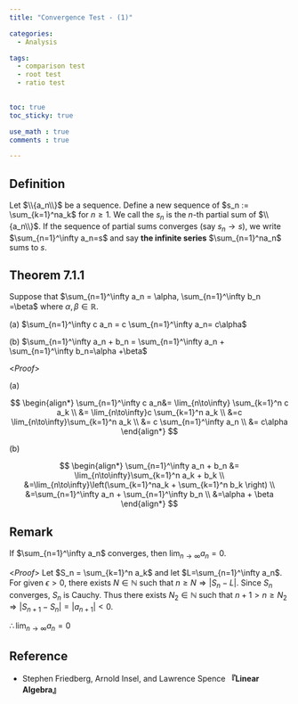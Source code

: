 ```yaml
---
title: "Convergence Test - (1)"

categories:
  - Analysis

tags:
  - comparison test
  - root test
  - ratio test
 

toc: true
toc_sticky: true

use_math : true
comments : true

---
```


## Definition
Let $\\{a_n\\}$ be a sequence. Define a new sequence of $s_n := \sum_{k=1}^na_k$ for $n\geq 1$. We call the $s_n$ is the $n$-th partial sum of $\\{a_n\\}$. If the sequence of partial sums converges (say $s_n\to s$), we write $\sum_{n=1}^\infty a_n=s$ and say **the infinite series** $\sum_{n=1}^na_n$ sums to $s$.


## Theorem 7.1.1
Suppose that $\sum_{n=1}^\infty a_n = \alpha, \sum_{n=1}^\infty b_n =\beta$ where $\alpha,\beta\in\mathbb{R}$.

(a) $\sum_{n=1}^\infty c a_n = c \sum_{n=1}^\infty a_n= c\alpha$

(b) $\sum_{n=1}^\infty a_n + b_n = \sum_{n=1}^\infty a_n + \sum_{n=1}^\infty b_n=\alpha +\beta$

<*Proof*>

(a)

$$
\begin{align*}
\sum_{n=1}^\infty c a_n&= \lim_{n\to\infty} \sum_{k=1}^n c a_k \\
&= \lim_{n\to\infty}c \sum_{k=1}^n a_k \\
&=c \lim_{n\to\infty}\sum_{k=1}^n a_k \\
&= c \sum_{n=1}^\infty a_n \\
&= c\alpha
\end{align*}
$$

(b) 

$$
\begin{align*}
\sum_{n=1}^\infty a_n + b_n &= \lim_{n\to\infty}\sum_{k=1}^n a_k + b_k \\
&=\lim_{n\to\infty}\left(\sum_{k=1}^na_k + \sum_{k=1}^n b_k \right) \\
&=\sum_{n=1}^\infty a_n + \sum_{n=1}^\infty b_n \\
&=\alpha + \beta
\end{align*}
$$

$$\tag*{$\square$}$$

## Remark
If $\sum_{n=1}^\infty  a_n$ converges, then $\lim_{n\to\infty}a_n=0$.

<*Proof*>
Let $S_n = \sum_{k=1}^n a_k$ and let $L=\sum_{n=1}^\infty a_n$.
For given $\epsilon >0$, there exists $N\in\mathbb{N}$ such that $n\geq N \Rightarrow \lvert S_n - L \rvert$. Since $S_n$ converges, $S_n$ is Cauchy. Thus there exists $N_2\in \mathbb{N}$ such that $n+1>n\geq N_2 \Rightarrow \lvert S_{n+1}-S_n\rvert =\lvert a_{n+1}\rvert < 0$.

$\therefore \lim_{n\to\infty} a_n=0$ 

$$\tag*{$\square$}$$


## Reference
- Stephen Friedberg, Arnold Insel, and Lawrence Spence **『**Linear Algebra**』**
